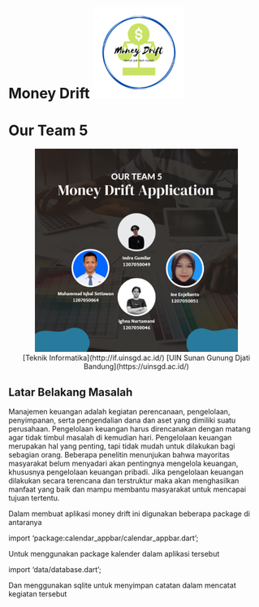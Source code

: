 # Money Drift  <img src="assets/LOGO (2).png" width="180"/>

# Our Team 5
<div align='center'>
<img src="assets/KELOMPOK 5.png" width="400"/>

<br>
[Teknik Informatika](http://if.uinsgd.ac.id/) [UIN Sunan Gunung Djati Bandung](https://uinsgd.ac.id/)

</div>

## Latar Belakang Masalah

Manajemen keuangan adalah kegiatan perencanaan, pengelolaan, penyimpanan, serta pengendalian dana dan aset yang dimiliki suatu perusahaan. Pengelolaan keuangan harus direncanakan dengan matang agar tidak timbul masalah di kemudian hari. Pengelolaan keuangan merupakan hal yang penting, tapi tidak mudah untuk dilakukan bagi sebagian orang. Beberapa penelitin menunjukan bahwa mayoritas masyarakat belum menyadari akan pentingnya mengelola keuangan, khususnya pengelolaan keuangan pribadi. Jika pengelolaan keuangan dilakukan secara terencana dan terstruktur maka akan menghasilkan manfaat yang baik dan mampu membantu masyarakat untuk mencapai tujuan tertentu.

Dalam membuat aplikasi money drift ini digunakan beberapa package di antaranya

import ‘package:calendar_appbar/calendar_appbar.dart’;

Untuk menggunakan package kalender dalam aplikasi tersebut

import ‘data/database.dart’;

Dan menggunakan sqlite untuk menyimpan catatan dalam mencatat kegiatan tersebut
